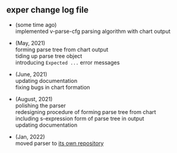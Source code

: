 ## exper change log file

- (some time ago)  
implemented v-parse-cfg parsing algorithm with chart output  

- (May, 2021)  
forming parse tree from chart output  
tiding up parse tree object  
introducing `Expected ...` error messages  

- (June, 2021)  
updating documentation  
fixing bugs in chart formation  

- (August, 2021)  
polishing the parser  
redesigning procedure of forming parse tree from chart  
including s-expression form of parse tree in output  
updating documentation  

- (Jan, 2022)  
moved parser to [its own repository](https://github.com/contrast-zone/v-parse-cfg)  

